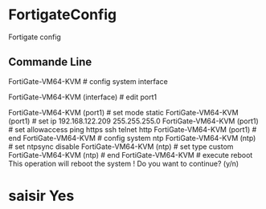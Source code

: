 # FortigateConfig
Fortigate config

## Commande Line
FortiGate-VM64-KVM # config system interface

FortiGate-VM64-KVM (interface) # edit port1

FortiGate-VM64-KVM (port1) # set mode static
FortiGate-VM64-KVM (port1) # set ip 192.168.122.209 255.255.255.0
FortiGate-VM64-KVM (port1) # set allowaccess ping https ssh telnet http 
FortiGate-VM64-KVM (port1) # end
FortiGate-VM64-KVM # config system ntp 
FortiGate-VM64-KVM (ntp) # set ntpsync disable 
FortiGate-VM64-KVM (ntp) # set type custom 
FortiGate-VM64-KVM (ntp) # end
FortiGate-VM64-KVM # execute reboot 
This operation will reboot the system !
Do you want to continue? (y/n)
# saisir Yes
